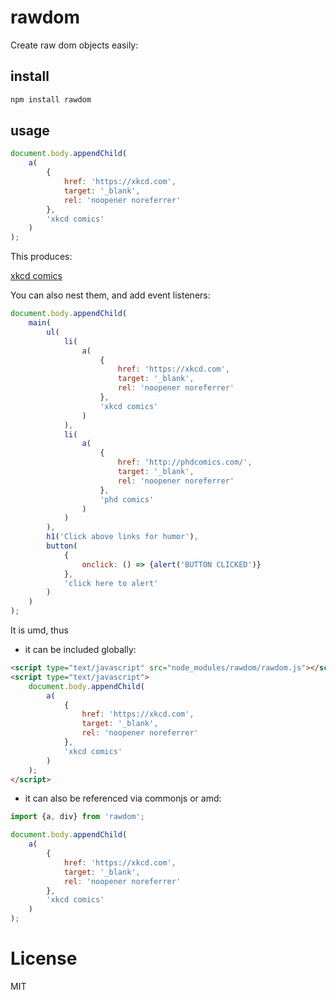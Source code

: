 # rawdom

Create raw dom objects easily:

## install

```sh
npm install rawdom
```

## usage

```javascript
document.body.appendChild(
    a(
        {
            href: 'https://xkcd.com',
            target: '_blank',
            rel: 'noopener noreferrer'
        },
        'xkcd comics'
    )
);
```

This produces:

<a href="https://xkcd.com" target="_blank" rel="noopener noreferrer">xkcd comics</a>

You can also nest them, and add event listeners:

```javascript
document.body.appendChild(
    main(
        ul(
            li(
                a(
                    {
                        href: 'https://xkcd.com',
                        target: '_blank',
                        rel: 'noopener noreferrer'
                    },
                    'xkcd comics'
                )
            ),
            li(
                a(
                    {
                        href: 'http://phdcomics.com/',
                        target: '_blank',
                        rel: 'noopener noreferrer'
                    },
                    'phd comics'
                )
            )
        ),
        h1('Click above links for humor'),
        button(
            {
                onclick: () => {alert('BUTTON CLICKED')}
            },
            'click here to alert'
        )
    )
);
```

It is umd, thus

- it can be included globally:

```html
<script type="text/javascript" src="node_modules/rawdom/rawdom.js"></script>
<script type="text/javascript">
    document.body.appendChild(
        a(
            {
                href: 'https://xkcd.com',
                target: '_blank',
                rel: 'noopener noreferrer'
            },
            'xkcd comics'
        )
    );
</script>
```

- it can also be referenced via commonjs or amd:

```javascript
import {a, div} from 'rawdom';

document.body.appendChild(
    a(
        {
            href: 'https://xkcd.com',
            target: '_blank',
            rel: 'noopener noreferrer'
        },
        'xkcd comics'
    )
);
```

# License

MIT